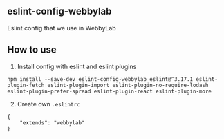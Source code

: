 eslint-config-webbylab
----------------------

Eslint config that we use in WebbyLab

## How to use

1. Install config with eslint and eslint plugins

```
npm install --save-dev eslint-config-webbylab eslint@^3.17.1 eslint-plugin-fetch eslint-plugin-import eslint-plugin-no-require-lodash eslint-plugin-prefer-spread eslint-plugin-react eslint-plugin-more
```


2. Create own `.eslintrc`

```
{
    "extends": "webbylab"
}
```

